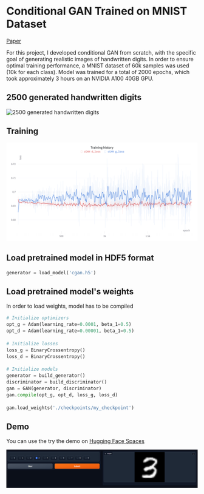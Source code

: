 # Conditional GAN Trained on MNIST Dataset

[Paper](https://arxiv.org/pdf/1411.1784.pdf)

For this project, I developed conditional GAN from scratch, with the specific goal of generating realistic images of handwritten digits. In order to ensure optimal training performance, a MNIST dataset of 60k samples was used (10k for each class). Model was trained for a total of 2000 epochs, which took approximately 3 hours on an NVIDIA A100 40GB GPU.

## 2500 generated handwritten digits
![2500 generated handwritten digits](./docs/generated_images.png)

## Training
![Training history](./docs/training_history.png)

## Load pretrained model in HDF5 format

```python
generator = load_model('cgan.h5')
```

## Load pretrained model's weights

In order to load weights, model has to be compiled

```python
# Initialize optimizers
opt_g = Adam(learning_rate=0.0001, beta_1=0.5)
opt_d = Adam(learning_rate=0.00001, beta_1=0.5)

# Initialize losses
loss_g = BinaryCrossentropy()
loss_d = BinaryCrossentropy()

# Initialize models
generator = build_generator()
discriminator = build_discriminator()
gan = GAN(generator, discriminator)
gan.compile(opt_g, opt_d, loss_g, loss_d)

gan.load_weights('./checkpoints/my_checkpoint')
```

## Demo

You can use the try the demo on [Hugging Face Spaces](https://huggingface.co/spaces/matusstas/cGAN)

![Training history](./docs/gradio.png)